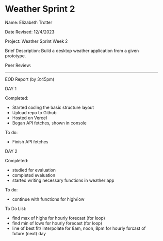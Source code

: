 # Weather Sprint 2

Name: Elizabeth Trotter

Date Revised: 12/4/2023

Project: Weather Sprint Week 2

Brief Description: Build a desktop weather application from a given prototype.

Peer Review: 


------------------------------------------

EOD Report (by 3:45pm)

DAY 1

Completed:
- Started coding the basic structure layout
- Upload repo to Github
- Hosted on Vercel
- Began API fetches, shown in console

To do:
- Finish API fetches

DAY 2

Completed:
- studied for evaluation
- completed evaluation
- started writing necessary functions in weather app

To do:
- continue with functions for high/low




To Do List:
- find max of highs for hourly forecast (for loop)
- find min of lows for hourly forecast (for loop)
- line of best fit/ interpolate for 8am, noon, 8pm for hourly forcast of future (next) day